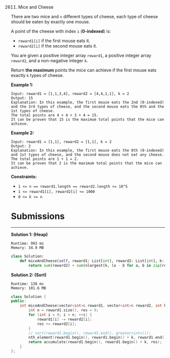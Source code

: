 2611. Mice and Cheese

There are two mice and `n` different types of cheese, each type of cheese should be eaten by exactly one mouse.

A point of the cheese with index `i` (**0-indexed**) is:

* `reward1[i]` if the first mouse eats it.
* `reward2[i]` if the second mouse eats it.

You are given a positive integer array `reward1`, a positive integer array `reward2`, and a non-negative integer `k`.

Return **the maximum** points the mice can achieve if the first mouse eats exactly `k` types of cheese.

 

**Example 1:**
```
Input: reward1 = [1,1,3,4], reward2 = [4,4,1,1], k = 2
Output: 15
Explanation: In this example, the first mouse eats the 2nd (0-indexed) and the 3rd types of cheese, and the second mouse eats the 0th and the 1st types of cheese.
The total points are 4 + 4 + 3 + 4 = 15.
It can be proven that 15 is the maximum total points that the mice can achieve.
```

**Example 2:**
```
Input: reward1 = [1,1], reward2 = [1,1], k = 2
Output: 2
Explanation: In this example, the first mouse eats the 0th (0-indexed) and 1st types of cheese, and the second mouse does not eat any cheese.
The total points are 1 + 1 = 2.
It can be proven that 2 is the maximum total points that the mice can achieve.
```

**Constraints:**

* `1 <= n == reward1.length == reward2.length <= 10^5`
* `1 <= reward1[i], reward2[i] <= 1000`
* `0 <= k <= n`

# Submissions
---
**Solution 1: (Heap)**
```
Runtime: 993 ms
Memory: 34.9 MB
```
```python
class Solution:
    def miceAndCheese(self, reward1: List[int], reward2: List[int], k: int) -> int:
        return sum(reward2) + sum(nlargest(k, (a - b for a, b in zip(reward1, reward2))))
```

**Solution 2: (Sort)**
```
Runtime: 138 ms
Memory: 101.6 MB
```
```c++
class Solution {
public:
    int miceAndCheese(vector<int>& reward1, vector<int>& reward2, int k) {
        int n = reward1.size(), res = 0;
        for (int i = 0; i < n; ++i) {
            reward1[i] -= reward2[i];
            res += reward2[i];
        }
        // sort(reward1.begin(), reward1.end(), greater<int>());
        nth_element(reward1.begin(), reward1.begin() + k, reward1.end(), greater<int>());
        return accumulate(reward1.begin(), reward1.begin() + k, res);
    }
};
```
